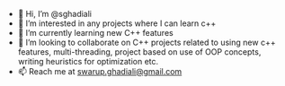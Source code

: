- 👋 Hi, I’m @sghadiali
- 👀 I’m interested in any projects where I can learn c++
- 🌱 I’m currently learning new C++ features
- 💞️ I’m looking to collaborate on C++ projects related to using new c++ features, multi-threading, project based on use of OOP concepts, writing heuristics for optimization etc.
- 📫 Reach me at swarup.ghadiali@gmail.com
